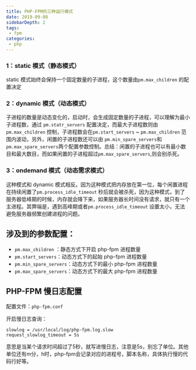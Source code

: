 ```yaml
---
title: PHP-FPM的三种运行模式
date: 2019-09-08
sidebarDepth: 2
tags:
 - fpm
categories:
 - php
---
```


### 1：static 模式（静态模式）

static 模式始终会保持一个固定数量的子进程，这个数量由`pm.max_children` 的配置决定

### 2：dynamic 模式（动态模式）

子进程的数量是动态变化的，启动时，会生成固定数量的子进程，可以理解为最小子进程数，通过 `pm.statr_servers` 配置决定，而最大子进程数则由`pm.max_children` 控制，子进程数会在`pm.start_servers` ~ `pm.max_children` 范围内波动，另外，闲置的子进程数还可以由 `pm.min_spare_servers`和 `pm.max_spare_servers`两个配置参数控制。总结：闲置的子进程也可以有最小数目和最大数目，而如果闲置的子进程超过`pm.max_spare_servers`,则会别杀死。

### 3：ondemand 模式（动态需求模式）

这种模式和 dynamic 模式相反。因为这种模式把内存放在第一位，每个闲置进程在持续闲置了`pm.process_idle_timeout` 秒后就会被杀死，因为这种模式，到了服务器低峰期的时候，内存就会降下来，如果服务器长时间没有请求，就只有一个主进程。其弊端是，遇到高峰期或者`pm.process_idle_timeout` 设置太小，无法避免服务器频繁创建进程的问题。



## 涉及到的参数配置：

- `pm.max_children` ：静态方式下开启 php-fpm 进程数量
- `pm.start_servers`：动态方式下的起始 php-fpm 进程数量
- `pm.min_spare_servers`：动态方式下的最小 php-fpm 进程数量
- `pm.max_spare_servers`：动态方式下的最大 php-fpm 进程数量



## PHP-FPM 慢日志配置

配置文件：`php-fpm.conf`

开启慢日志查询：

```shell
slowlog = /usr/local/log/php-fpm.log.slow
request_slowlog_timeout = 5s
```

意思是当某个请求时间超过了5秒，就写进慢日志，注意是5s，别忘了单位。其他单位还有m分，h时，php-fpm会记录对应的进程号，脚本名称，具体执行慢的代码行好等。